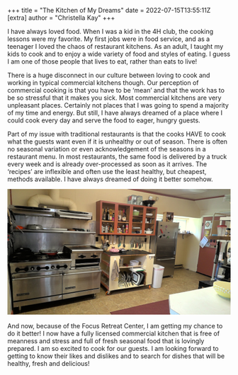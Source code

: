 +++
title = "The Kitchen of My Dreams"
date = 2022-07-15T13:55:11Z
[extra]
author = "Christella Kay"
+++

I have always loved food.  When I was a kid in the 4H club, the cooking lessons were my favorite.  My first jobs were in food service, and as a teenager I loved the chaos of restaurant kitchens.  As an adult, I taught my kids to cook and to enjoy a wide variety of food and styles of eating.  I guess I am one of those people that lives to eat, rather than eats to live!

There is a huge disconnect in our culture between loving to cook and working in typical commercial kitchens though.  Our perception of commercial cooking is that you have to be ‘mean’ and that the work has to be so stressful that it makes you sick.  Most commercial kitchens are very unpleasant places.  Certainly not places that I was going to spend a majority of my time and energy.  But still, I have always dreamed of a place where I could cook every day and serve the food to eager, hungry guests.  

Part of my issue with traditional restaurants is that the cooks HAVE to cook what the guests want even if it is unhealthy or out of season.  There is often no seasonal variation or even acknowledgement of the seasons in a restaurant menu.  In most restaurants, the same food is delivered by a truck every week and is already over-processed as soon as it arrives.  The ‘recipes’ are inflexible and often use the least healthy, but cheapest, methods available.  I have always dreamed of doing it better somehow.

![FRC Kitchen](./kitchen.jpg)

And now, because of the Focus Retreat Center, I am getting my chance to do it better!  I now have a fully licensed commercial kitchen that is free of meanness and stress and full of fresh seasonal food that is lovingly prepared.  I am so excited to cook for our guests.  I am looking forward to getting to know their likes and dislikes and to search for dishes that will be healthy, fresh and delicious!  

